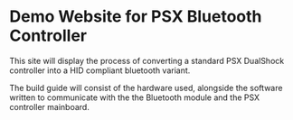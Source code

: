 # Demo Website for PSX Bluetooth Controller

This site will display the process of converting a standard PSX DualShock controller into a HID compliant 
bluetooth variant.

The build guide will consist of the hardware used, alongside the software written to communicate with the the Bluetooth module and the PSX controller mainboard.


